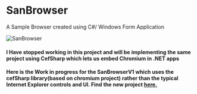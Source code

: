 # SanBrowser
A Sample Browser created using C#/ Windows Form Application

<img src="https://github.com/asangam/SanBrowser/blob/master/Screenshot.png" alt="SanBrowser">

<h4> I Have stopped working in this project and will be implementing the same project using CefSharp which lets us embed Chromium in .NET apps <h4>

Here is the Work in progress for the SanBrowserV1 which uses the cefSharp library(based on chromium project) rather than the typical Internet Explorer controls and UI. 
Find the new project [here.](https://github.com/asangam/SanBrowserV1)



